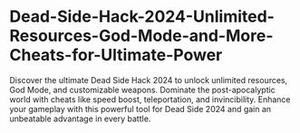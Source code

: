 # Dead-Side-Hack-2024-Unlimited-Resources-God-Mode-and-More-Cheats-for-Ultimate-Power
Discover the ultimate Dead Side Hack 2024 to unlock unlimited resources, God Mode, and customizable weapons. Dominate the post-apocalyptic world with cheats like speed boost, teleportation, and invincibility. Enhance your gameplay with this powerful tool for Dead Side 2024 and gain an unbeatable advantage in every battle.
